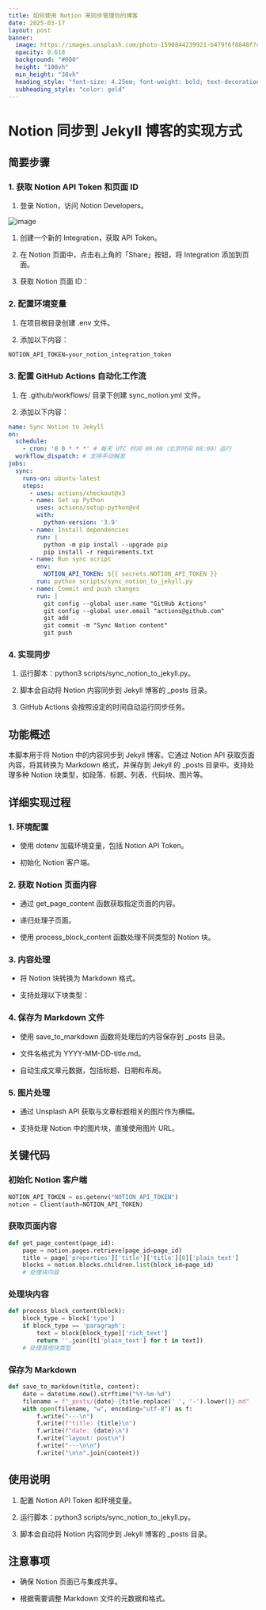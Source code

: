 ```yaml
---
title: 如何使用 Notion 来同步管理你的博客
date: 2025-03-17
layout: post
banner:
  image: https://images.unsplash.com/photo-1590844239921-b479f6f8848f?crop=entropy&cs=tinysrgb&fit=max&fm=jpg&ixid=M3w2OTIwMzJ8MHwxfHJhbmRvbXx8fHx8fHx8fDE3NDIyNDk5NzN8&ixlib=rb-4.0.3&q=80&w=1080
  opacity: 0.618
  background: "#000"
  height: "100vh"
  min_height: "38vh"
  heading_style: "font-size: 4.25em; font-weight: bold; text-decoration: underline"
  subheading_style: "color: gold"
---
```


# Notion 同步到 Jekyll 博客的实现方式

## 简要步骤

### 1. 获取 Notion API Token 和页面 ID

1. 登录 Notion，访问 Notion Developers。

![image](https://prod-files-secure.s3.us-west-2.amazonaws.com/a7a0cc5a-89b9-4cda-8686-1fba0ca52f40/d19c1afe-dea5-4312-9333-786b0ba83054/image.png?X-Amz-Algorithm=AWS4-HMAC-SHA256&X-Amz-Content-Sha256=UNSIGNED-PAYLOAD&X-Amz-Credential=ASIAZI2LB466534T47TA%2F20250317%2Fus-west-2%2Fs3%2Faws4_request&X-Amz-Date=20250317T221933Z&X-Amz-Expires=3600&X-Amz-Security-Token=IQoJb3JpZ2luX2VjEPb%2F%2F%2F%2F%2F%2F%2F%2F%2F%2FwEaCXVzLXdlc3QtMiJHMEUCIHY9mKMYDoyZxif9hemBiI6O1oPQnx5ahQhDcaSBTg1bAiEA7P9xoRrzU1z4y00HHqe2tiiXjmVcJ6AZgqo3SMxaWJYq%2FwMIThAAGgw2Mzc0MjMxODM4MDUiDOlppKqD5a7mXgWsQSrcAzH5vuT6QhdTj4WtHqlLJVu%2F28Ds3191umo0P0kyDSs071WPbLLM7HOt%2F79TawpUoTandT%2FQpwG70C4RI0oY51YzcyLSkIBZS%2FPzho3kmzYo9P1AecaNm2ylMfC5gvuHpe%2BxexZ3mMvzuqqqKTUMeYtXxmDJp2jxhjXBct1FFzuZJnkkn3SA7mD11ZKr%2Bs6JK2u5Sub7KMpFnD1L8WxuoDTTvu1u9LuUyO0uFCzCYoRqbkfZy2AcguuW5flFiUAKn%2BtV5v%2BCae0xQ9fZmdHBDQwMFCGP2ppIdZCdntTCWOeOMeMj%2BHFl6tcqO2IaN%2FRetToSCj12RP2yOjvTiAUYVbfY4xaZKy7%2FeFuwqAG08Kk7sW9pgAmGIkQ8efO%2FWd3OUtXHPN5t4aMYdrwti%2Fka2L%2Ftv7eXe%2Fm7KeCee9xntoiyhZ4d9vAq5TXd27cZRgENnBRTvS%2Bljw2IeVxhc8MbCt5aUkn2ob2CCg6dn4Y4ZDEwlrktZ0eqXyVVfJNucgt%2Bv58%2F4kfHPTIDfSsLv6dJ3r89jqyd5tjsueGT6EM0Op6XnlKOxHVsUq%2BN%2BhtpLmrrwsD38uJ%2BVWj3IKHOOLo2qlw%2FLL%2FISPFo3ELsUyRc3noHocAkxCqxbuX%2F8zYPMMuj4r4GOqUBTtQNmJfCV7UzEUk6pq9l8NRtSphwH7LiZLA78JyVvX8E1Z4%2BTm7Q3ofCRfotiMcz7xS4xxRMFlpvghba85bvH8fNURNxZFa2pkaf%2B1yYDRnDYYzRtcg6Z1x9Ul6tLNuMQrqkH%2FvYQfZPuPM%2Fd2a%2BXDaAeSyBaL4KhuchbI99FjOR%2BGodyC%2F4EOGqwDjaIZw%2Fq64yYs0pBBmGm4hmHVdhiH7sadjs&X-Amz-Signature=e0cfbe417d3570a126876d0503616788301f2b4c9f593b247b6c7741fbc4adb5&X-Amz-SignedHeaders=host&x-id=GetObject)

1. 创建一个新的 Integration，获取 API Token。

1. 在 Notion 页面中，点击右上角的「Share」按钮，将 Integration 添加到页面。

1. 获取 Notion 页面 ID：


### 2. 配置环境变量

1. 在项目根目录创建 .env 文件。

1. 添加以下内容：

```javascript
NOTION_API_TOKEN=your_notion_integration_token
```

### 3. 配置 GitHub Actions 自动化工作流

1. 在 .github/workflows/ 目录下创建 sync_notion.yml 文件。

1. 添加以下内容：

```yaml
name: Sync Notion to Jekyll
on:
  schedule:
    - cron: '0 0 * * *' # 每天 UTC 时间 00:00（北京时间 08:00）运行
  workflow_dispatch: # 支持手动触发
jobs:
  sync:
    runs-on: ubuntu-latest
    steps:
      - uses: actions/checkout@v3
      - name: Set up Python
        uses: actions/setup-python@v4
        with:
          python-version: '3.9'
      - name: Install dependencies
        run: |
          python -m pip install --upgrade pip
          pip install -r requirements.txt
      - name: Run sync script
        env:
          NOTION_API_TOKEN: ${{ secrets.NOTION_API_TOKEN }}
        run: python scripts/sync_notion_to_jekyll.py
      - name: Commit and push changes
        run: |
          git config --global user.name "GitHub Actions"
          git config --global user.email "actions@github.com"
          git add .
          git commit -m "Sync Notion content"
          git push
```

### 4. 实现同步

1. 运行脚本：python3 scripts/sync_notion_to_jekyll.py。

1. 脚本会自动将 Notion 内容同步到 Jekyll 博客的 _posts 目录。

1. GitHub Actions 会按照设定的时间自动运行同步任务。

## 功能概述

本脚本用于将 Notion 中的内容同步到 Jekyll 博客。它通过 Notion API 获取页面内容，将其转换为 Markdown 格式，并保存到 Jekyll 的 _posts 目录中。支持处理多种 Notion 块类型，如段落、标题、列表、代码块、图片等。

## 详细实现过程

### 1. 环境配置

- 使用 dotenv 加载环境变量，包括 Notion API Token。

- 初始化 Notion 客户端。

### 2. 获取 Notion 页面内容

- 通过 get_page_content 函数获取指定页面的内容。

- 递归处理子页面。

- 使用 process_block_content 函数处理不同类型的 Notion 块。

### 3. 内容处理

- 将 Notion 块转换为 Markdown 格式。

- 支持处理以下块类型：


### 4. 保存为 Markdown 文件

- 使用 save_to_markdown 函数将处理后的内容保存到 _posts 目录。

- 文件名格式为 YYYY-MM-DD-title.md。

- 自动生成文章元数据，包括标题、日期和布局。

### 5. 图片处理

- 通过 Unsplash API 获取与文章标题相关的图片作为横幅。

- 支持处理 Notion 中的图片块，直接使用图片 URL。

## 关键代码

### 初始化 Notion 客户端

```python
NOTION_API_TOKEN = os.getenv("NOTION_API_TOKEN")
notion = Client(auth=NOTION_API_TOKEN)
```

### 获取页面内容

```python
def get_page_content(page_id):
    page = notion.pages.retrieve(page_id=page_id)
    title = page['properties']['title']['title'][0]['plain_text']
    blocks = notion.blocks.children.list(block_id=page_id)
    # 处理块内容
```

### 处理块内容

```python
def process_block_content(block):
    block_type = block['type']
    if block_type == 'paragraph':
        text = block[block_type]['rich_text']
        return ''.join([t['plain_text'] for t in text])
    # 处理其他块类型
```

### 保存为 Markdown

```python
def save_to_markdown(title, content):
    date = datetime.now().strftime("%Y-%m-%d")
    filename = f"_posts/{date}-{title.replace(' ', '-').lower()}.md"
    with open(filename, "w", encoding="utf-8") as f:
        f.write("---\n")
        f.write(f"title: {title}\n")
        f.write(f"date: {date}\n")
        f.write("layout: post\n")
        f.write("---\n\n")
        f.write("\n\n".join(content))
```

## 使用说明

1. 配置 Notion API Token 和环境变量。

1. 运行脚本：python3 scripts/sync_notion_to_jekyll.py。

1. 脚本会自动将 Notion 内容同步到 Jekyll 博客的 _posts 目录。

## 注意事项

- 确保 Notion 页面已与集成共享。

- 根据需要调整 Markdown 文件的元数据和格式。